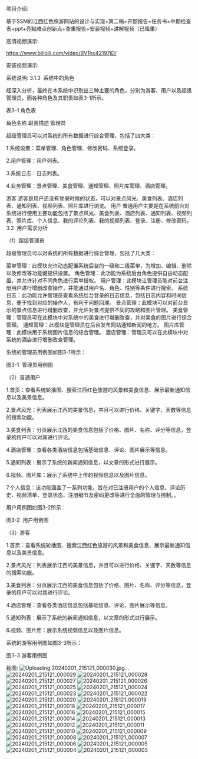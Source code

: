项目介绍:

基于SSM的江西红色旅游网站的设计与实现+第二稿+开题报告+任务书+中期检查表+ppt+亮點难点创新点+查重报告+安装视频+讲解视频（已降重）

高清视频演示:

https://www.bilibili.com/video/BV1hx42197jD/

安装视频演示:




系统说明:
3.1.3  系统中的角色

经深入分析，最终在本系统中识别出三种主要的角色，分别为游客、用户以及超级管理员。而各种角色及其职责如表3-1所示。

表3-1 角色表

角色名称	职责描述
管理员	

超级管理员可以对系统的所有数据进行综合管理，包括了四大类：

1.系统设置：菜单管理、角色管理、修改密码、系统登录。

2.用户管理：用户列表。

3.系统日志：日志列表。

4.业务管理：景点管理、美食管理、通知管理、照片库管理、酒店管理。


游客	游客是用户还没有登录时候的状态，可以对景点风光、美食列表、酒店列表、通知列表、视频列表、照片库进行浏览。
用户	普通用户主要是在系统前台对系统进行使用主要功能包括了景点风光、美食列表、酒店列表、通知列表、视频列表、照片库、个人信息、我的评论列表、我的视频列表、登录、注册、修改密码。
3.2  用户需求分析

（1）超级管理员

超级管理员可以对系统的所有数据进行综合管理，包括了几大类：

菜单管理：此模块允许动态配置系统后台的一级和二级菜单，为增加、编辑、删除以及修改等功能键提供设置。
角色管理：此功能为系统后台角色提供自由动态配置，并允许针对不同角色进行菜单授权。
用户管理：此模块让管理员能对前台注册用户进行增删改查操作，并能通过用户名、角色、性别等条件进行搜索。
系统日志：此功能允许管理员查看系统后台登录的日志信息，包括日志内容和时间信息，便于找到对应的操作人，有利于问题回溯。
景点管理：此模块可以对前台显示的景点信息进行增删改查，并允许对景点提供不同的攻略和图片管理。
美食管理：管理员可在此模块中对系统中的美食进行增删改查，并对美食的图片进行综合管理。
通知管理：此模块是管理员在后台发布网站通知新闻的地方。
图片库管理：此模块用于系统图片信息的综合管理。
酒店管理：管理员可以在此模块中对系统的酒店进行增删改查管理。

系统的管理员用例图如图3-1所示：

图3-1  管理员用例图

（2）普通用户

1.首页：查看系统轮播图、搜索江西红色旅游的风景和美食信息、展示最新通知信息以及美景信息。

2.景点风光：列表展示江西的美景信息，并且可以进行价格、关键字、天数等信息的搜索功能。

3.美食列表：分页展示江西的美食信息包括了价格、图片、名称、评分等信息，登录的用户可以对其进行评论。

4.酒店管理：查看各类酒店信息包括基础信息、评论、图片展示等信息。

5.通知列表：展示了系统的新闻通知信息，以文章的形式进行展示。

6.视频、图片库：展示了系统中上传的视频信息以及图片信息。

7.个人信息：该功能涵盖了一系列功能，旨在对已注册用户的个人信息、评论历史、视频清单、登录状态、注册细节及密码更改等进行全面的管理与控制。。

用户用例图如图3-2所示：


图3-2  用户用例图

（3）游客

1.首页：查看系统轮播图、搜索江西红色旅游的风景和美食信息、展示最新通知信息以及美景信息。

2.景点风光：列表展示江西的美景信息，并且可以进行价格、关键字、天数等信息的搜索功能。

3.美食列表：分页展示江西的美食信息包括了价格、图片、名称、评分等信息，登录的用户可以对其进行评论。

4.酒店管理：查看各类酒店信息包括基础信息、评论、图片展示等信息。

5.通知列表：展示了系统的新闻通知信息，以文章的形式进行展示。

6.视频、图片库：展示系统视频信息以及图片信息。

系统的游客用例图如图3-3所示：


图3-3 游客用例图


截图:
![Uploading 20240201_215121_000030.jpg…]()
![20240201_215121_000029](https://github.com/ouyangxiaobai/-SSM-jx-/assets/25460485/bdf86aa7-343d-4398-9212-faaad8abda06)
![20240201_215121_000028](https://github.com/ouyangxiaobai/-SSM-jx-/assets/25460485/437d52d1-dd66-4550-b15d-ad27b528b3c5)
![20240201_215121_000027](https://github.com/ouyangxiaobai/-SSM-jx-/assets/25460485/1f5ba301-c49c-4aa7-9a43-c508a5b92943)
![20240201_215121_000026](https://github.com/ouyangxiaobai/-SSM-jx-/assets/25460485/a9ad4b48-5d5b-469b-8a47-022fd4fa22d9)
![20240201_215121_000025](https://github.com/ouyangxiaobai/-SSM-jx-/assets/25460485/07b43bb5-5517-49d7-9555-e6fa609f1ebf)
![20240201_215121_000024](https://github.com/ouyangxiaobai/-SSM-jx-/assets/25460485/623a9695-e43e-4664-a2ad-54ff6769b910)
![20240201_215121_000023](https://github.com/ouyangxiaobai/-SSM-jx-/assets/25460485/7aef7682-d553-452e-aef5-ae08c22fb2f6)
![20240201_215121_000022](https://github.com/ouyangxiaobai/-SSM-jx-/assets/25460485/d8d76eee-9c9e-47b3-99ee-ac131dfd8bad)
![20240201_215121_000020](https://github.com/ouyangxiaobai/-SSM-jx-/assets/25460485/2c795c36-8e9a-4f00-ab7c-790e4b9a88cd)
![20240201_215121_000019](https://github.com/ouyangxiaobai/-SSM-jx-/assets/25460485/3cbba650-2d61-4e5a-85a9-2a41c9ad61d9)
![20240201_215121_000018](https://github.com/ouyangxiaobai/-SSM-jx-/assets/25460485/00561593-fb3c-49dd-9c02-139cbe26272d)
![20240201_215121_000017](https://github.com/ouyangxiaobai/-SSM-jx-/assets/25460485/066be99b-55ee-4ca8-98c1-f9c463513310)
![20240201_215121_000016](https://github.com/ouyangxiaobai/-SSM-jx-/assets/25460485/a23c3ef5-6560-4de4-9a1f-67454ec63ade)
![20240201_215121_000015](https://github.com/ouyangxiaobai/-SSM-jx-/assets/25460485/4b9652c9-c460-45b4-9d7f-19778957b254)
![20240201_215121_000014](https://github.com/ouyangxiaobai/-SSM-jx-/assets/25460485/47f665ec-e840-4394-8545-ff3f25957a2c)
![20240201_215121_000013](https://github.com/ouyangxiaobai/-SSM-jx-/assets/25460485/86d1e532-a384-4d70-8863-60d8f58df749)
![20240201_215121_000012](https://github.com/ouyangxiaobai/-SSM-jx-/assets/25460485/5082e3ce-ca84-422f-911b-c80eec0717cb)
![20240201_215121_000011](https://github.com/ouyangxiaobai/-SSM-jx-/assets/25460485/299a7f2f-7cd1-4814-851a-4f862ba89b35)
![20240201_215121_000010](https://github.com/ouyangxiaobai/-SSM-jx-/assets/25460485/695d7cbd-5e71-4134-8fa1-929f0cc455d6)
![20240201_215121_000009](https://github.com/ouyangxiaobai/-SSM-jx-/assets/25460485/2e519ddf-509d-4875-a16a-a7c2706de545)
![20240201_215121_000008](https://github.com/ouyangxiaobai/-SSM-jx-/assets/25460485/59e42fae-8d10-4d3b-ae45-6d163f92f36a)
![20240201_215121_000007](https://github.com/ouyangxiaobai/-SSM-jx-/assets/25460485/77ee09c4-aeee-413f-875d-8f47e6d28237)
![20240201_215121_000006](https://github.com/ouyangxiaobai/-SSM-jx-/assets/25460485/a4ff1f85-b850-44fb-a932-96baa9558248)
![20240201_215121_000005](https://github.com/ouyangxiaobai/-SSM-jx-/assets/25460485/d7bf1ba8-f07d-4cce-960a-c149aae6cbd6)
![20240201_215121_000004](https://github.com/ouyangxiaobai/-SSM-jx-/assets/25460485/539fedbe-031f-4acd-94e3-f481440de656)
![20240201_215121_000003](https://github.com/ouyangxiaobai/-SSM-jx-/assets/25460485/65cc9218-e7ae-402f-b50e-12028629b2c8)
